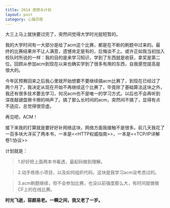 ```yaml
---
title: 2014 感想与计划
layout: post
category: 心路历程
---
```


大三上马上就快要过完了，突然间觉得大学时光挺短暂的。

我的大学时间有一大部分是给了acm这个比赛，都是在不断的刷题中过来的。最终的比赛结果并不让人满意，遗憾肯定是有的，后悔谈不上。或许正如我当初加入校队时所说的一样：我的目的是来学习知识，学到了东西就是收获，拿奖是第二位。回顾从参加acm到现在以来也确实学到了很多有用的东西，自我感觉提高是很大的。

今年区预赛回来之后我心里就开始想要不要继续搞acm比赛了，到现在已经过了两个月了，我决定从现在开始不再继续这个比赛了，毕竟除了基础算法这块之外，我还有很多技术要去学习，何况acm也不是唯一的学习方式。以后也不会再听到深夜敲键盘擦卡擦的响声了。搞了那么长时间的acm，突然间不搞了，显得有点不适应，总觉得很空虚。

再见吧，ACM！


接下来我的打算就是要好好补网络这块，网络方面我接触不是很多。前几天我花了一百多块大洋买了两本书，一本是\<\<HTTP权威指南\>\>，一本是\<\<TCP/IP详解 卷1:协议\>\>

计划就是：

>1.好好把上面两本书看透，最起码做到理解。

>2.动手练练小项目，以及如何组织代码，这块是我学习acm没考虑过的。

>3.acm刷题继续，但不会参加比赛，也没以前强度那么大，有时间就做做CF上的在线比赛。



**时光飞逝，容颜易老。一瞬之间，我又老了一岁。**
